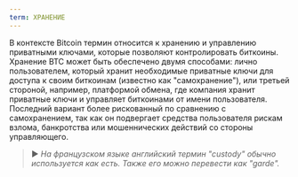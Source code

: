 ```yaml
---
term: ХРАНЕНИЕ
---
```


В контексте Bitcoin термин относится к хранению и управлению приватными ключами, которые позволяют контролировать биткоины. Хранение BTC может быть обеспечено двумя способами: лично пользователем, который хранит необходимые приватные ключи для доступа к своим биткоинам (известно как "самохранение"), или третьей стороной, например, платформой обмена, где компания хранит приватные ключи и управляет биткоинами от имени пользователя. Последний вариант более рискованный по сравнению с самохранением, так как он подвергает средства пользователя рискам взлома, банкротства или мошеннических действий со стороны управляющего.

> ► *На французском языке английский термин "custody" обычно используется как есть. Также его можно перевести как "garde".*